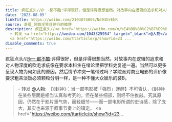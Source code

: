 ```yaml
---
title: 疯狂点头//@一·都不酷:评得很好，但是评得很想当然。对故事内在逻辑的追求和对人物深度的吹毛求疵像在要求本科生在绪论里把学科史复述一遍。当然可以更多呈现人...
date: '2023-08-05'
linkTitle: https://weibo.com/2103074805/Nd93UrEbR
source: 洛缙_何妨淫笑且徐行的微博
description: 疯狂点头//<a href="https://weibo.com/n/%E4%B8%80%C2%B7%E9%83%BD%E4%B8%8D%E9%85%B7">@一·都不酷</a>:评得很好，但是评得很想当然。对故事内在逻辑的追求和对人物深度的吹毛求疵像在要求本科生在绪论里把学科史复述一遍。当然可以更多呈现人物为何如此的原因，然后情节冲突一笔带过吗？学院派对商业电影的评价像要求粗茶淡饭必须颗粒分明一样，是一种不懂大众娱乐的装B。<br><blockquote>
  - 转发 <a href="https://weibo.com/1043325954" target="_blank">@人物</a>: 【《封神》：当一部电影被「强烈」迷醉】不可否认，《封神》在某些层面是相当认真和考究的。但在某些细部，则经不住推敲。究其原因，仍然在于影片重气势，而轻细节——而一部电影所谓的史诗感，除了庞大，其实也来源于叙事节奏上的镇定。
  <a href="https://weibo.com/ttarticle/p/show?id=23 ...
disable_comments: true
---
```

疯狂点头//<a href="https://weibo.com/n/%E4%B8%80%C2%B7%E9%83%BD%E4%B8%8D%E9%85%B7">@一·都不酷</a>:评得很好，但是评得很想当然。对故事内在逻辑的追求和对人物深度的吹毛求疵像在要求本科生在绪论里把学科史复述一遍。当然可以更多呈现人物为何如此的原因，然后情节冲突一笔带过吗？学院派对商业电影的评价像要求粗茶淡饭必须颗粒分明一样，是一种不懂大众娱乐的装B。<br><blockquote> - 转发 <a href="https://weibo.com/1043325954" target="_blank">@人物</a>: 【《封神》：当一部电影被「强烈」迷醉】不可否认，《封神》在某些层面是相当认真和考究的。但在某些细部，则经不住推敲。究其原因，仍然在于影片重气势，而轻细节——而一部电影所谓的史诗感，除了庞大，其实也来源于叙事节奏上的镇定。 <a href="https://weibo.com/ttarticle/p/show?id=23 ...